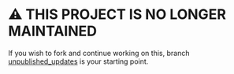 # ⚠ THIS PROJECT IS NO LONGER MAINTAINED

If you wish to fork and continue working on this, branch [unpublished_updates](https://github.com/detroitenglish/caddy-csp-webpack-plugin/tree/unpublished_updates) is your starting point.
